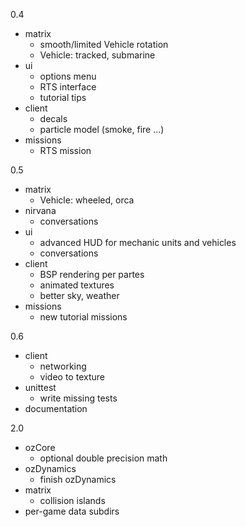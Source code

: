 0.4

- matrix
    * smooth/limited Vehicle rotation
    * Vehicle: tracked, submarine
- ui
    * options menu
    * RTS interface
    * tutorial tips
- client
    * decals
    * particle model (smoke, fire ...)
- missions
    * RTS mission

0.5

- matrix
    * Vehicle: wheeled, orca
- nirvana
    * conversations
- ui
    * advanced HUD for mechanic units and vehicles
    * conversations
- client
    * BSP rendering per partes
    * animated textures
    * better sky, weather
- missions
    * new tutorial missions

0.6

- client
    * networking
    * video to texture
- unittest
    * write missing tests
- documentation

2.0

- ozCore
    * optional double precision math
- ozDynamics
    * finish ozDynamics
- matrix
    * collision islands
- per-game data subdirs
